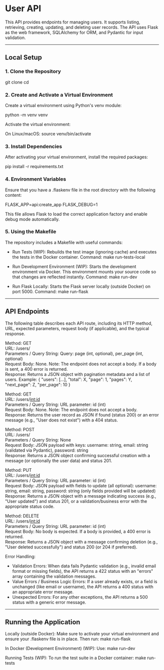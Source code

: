 # User API

This API provides endpoints for managing users. It supports listing, retrieving, creating, updating, and deleting user records. The API uses Flask as the web framework, SQLAlchemy for ORM, and Pydantic for input validation.

---

## Local Setup

### 1. Clone the Repository

git clone <your-repository-url>
cd <your-repository-directory>

### 2. Create and Activate a Virtual Environment

Create a virtual environment using Python's venv module:

python -m venv venv

Activate the virtual environment:

On Linux/macOS:
source venv/bin/activate

### 3. Install Dependencies

After activating your virtual environment, install the required packages:

pip install -r requirements.txt

### 4. Environment Variables

Ensure that you have a .flaskenv file in the root directory with the following content:

FLASK_APP=api:create_app
FLASK_DEBUG=1

This file allows Flask to load the correct application factory and enable debug mode automatically.

### 5. Using the Makefile

The repository includes a Makefile with useful commands:

- Run Tests (WIP):
  Rebuilds the test image (ignoring cache) and executes the tests in the Docker container.
  Command: make run-tests-local

- Run Development Environment (WIP):
  Starts the development environment via Docker. This environment mounts your source code so that changes are reflected instantly.
  Command: make run-dev

- Run Flask Locally:
  Starts the Flask server locally (outside Docker) on port 5000.
  Command: make run-flask

---

## API Endpoints

The following table describes each API route, including its HTTP method, URL, expected parameters, request body (if applicable), and the typical response.

Method: GET  
URL: /users/  
Parameters / Query String: Query: page (int, optional), per_page (int, optional)  
Request Body: None. Note: The endpoint does not accept a body. If a body is sent, a 400 error is returned.  
Response: Returns a JSON object with pagination metadata and a list of users. Example: { "users": [...], "total": X, "page": 1, "pages": Y, "next_page": Z, "per_page": 10 }

Method: GET  
URL: /users/<int:id>  
Parameters / Query String: URL parameter: id (int)  
Request Body: None. Note: The endpoint does not accept a body.  
Response: Returns the user record as JSON if found (status 200) or an error message (e.g., "User does not exist") with a 404 status.

Method: POST  
URL: /users/  
Parameters / Query String: None  
Request Body: JSON payload with keys: username: string, email: string (validated via Pydantic), password: string  
Response: Returns a JSON object confirming successful creation with a message (or optionally the user data) and status 201.

Method: PUT  
URL: /users/<int:id>  
Parameters / Query String: URL parameter: id (int)  
Request Body: JSON payload with fields to update (all optional): username: string, email: string, password: string (only fields provided will be updated)  
Response: Returns a JSON object with a message indicating success (e.g., "User <id> updated") and status 201, or a validation/business error with the appropriate status code.

Method: DELETE  
URL: /users/<int:id>  
Parameters / Query String: URL parameter: id (int)  
Request Body: No body is expected. If a body is provided, a 400 error is returned.  
Response: Returns a JSON object with a message confirming deletion (e.g., "User deleted successfully") and status 200 (or 204 if preferred).

Error Handling:
- Validation Errors: When data fails Pydantic validation (e.g., invalid email format or missing fields), the API returns a 422 status with an "errors" array containing the validation messages.
- Value Errors / Business Logic Errors: If a user already exists, or a field is unchanged (like email or username), the API returns a 400 status with an appropriate error message.
- Unexpected Errors: For any other exceptions, the API returns a 500 status with a generic error message.

---

## Running the Application

Locally (outside Docker):
Make sure to activate your virtual environment and ensure your .flaskenv file is in place. Then run:
make run-flask

In Docker (Development Environment) (WIP):
Use:
make run-dev

Running Tests (WIP):
To run the test suite in a Docker container:
make run-tests

